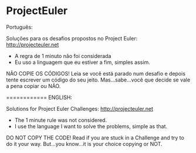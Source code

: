 ProjectEuler
============
Português:

Soluções para os desafios propostos no Project Euler: http://projecteuler.net

- A regra de 1 minuto não foi considerada
- Eu uso a linguagem que eu estiver a fim, simples assim.

NÃO COPIE OS CÓDIGOS! Leia se você está parado num desafio e depois tente escrever um código do seu jeito.
Mas...sabe...você que decide se vale a pena copiar ou NÃO.

============
ENGLISH: 

Solutions for Project Euler Challenges: http://projecteuler.net

- The 1 minute rule was not considered.
- I use the language I want to solve the problems, simple as that.

DO NOT COPY THE CODE! Read if you are stuck in a Challenge and try to do it your way.
But...you know...it is your choice copying or NOT.
